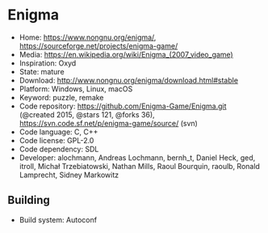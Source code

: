 # Enigma

- Home: https://www.nongnu.org/enigma/, https://sourceforge.net/projects/enigma-game/
- Media: https://en.wikipedia.org/wiki/Enigma_(2007_video_game)
- Inspiration: Oxyd
- State: mature
- Download: http://www.nongnu.org/enigma/download.html#stable
- Platform: Windows, Linux, macOS
- Keyword: puzzle, remake
- Code repository: https://github.com/Enigma-Game/Enigma.git (@created 2015, @stars 121, @forks 36), https://svn.code.sf.net/p/enigma-game/source/ (svn)
- Code language: C, C++
- Code license: GPL-2.0
- Code dependency: SDL
- Developer: alochmann, Andreas Lochmann, bernh_t, Daniel Heck, ged, itroll, Michał Trzebiatowski, Nathan Mills, Raoul Bourquin, raoulb, Ronald Lamprecht, Sidney Markowitz

## Building

- Build system: Autoconf
